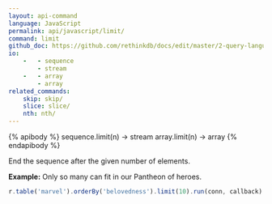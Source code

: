 ```yaml
---
layout: api-command 
language: JavaScript
permalink: api/javascript/limit/
command: limit 
github_doc: https://github.com/rethinkdb/docs/edit/master/2-query-language/api/javascript/transformations/limit.md
io:
    -   - sequence
        - stream
    -   - array
        - array
related_commands:
    skip: skip/
    slice: slice/
    nth: nth/
---
```


{% apibody %}
sequence.limit(n) &rarr; stream
array.limit(n) &rarr; array
{% endapibody %}


End the sequence after the given number of elements.

__Example:__ Only so many can fit in our Pantheon of heroes.

```js
r.table('marvel').orderBy('belovedness').limit(10).run(conn, callback)
```


